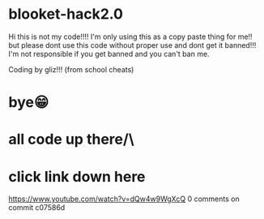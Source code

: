 # blooket-hack2.0
Hi this is not my code!!!!
I'm only using this as a copy paste thing for me!!
but please dont use this code without proper use and dont get it banned!!!
I'm not responsible if you get banned and you can't ban me.

Coding by gliz!!! (from school cheats)
# bye😁  

# all code up there/\

# click link down here
https://www.youtube.com/watch?v=dQw4w9WgXcQ
0 comments on commit c07586d
